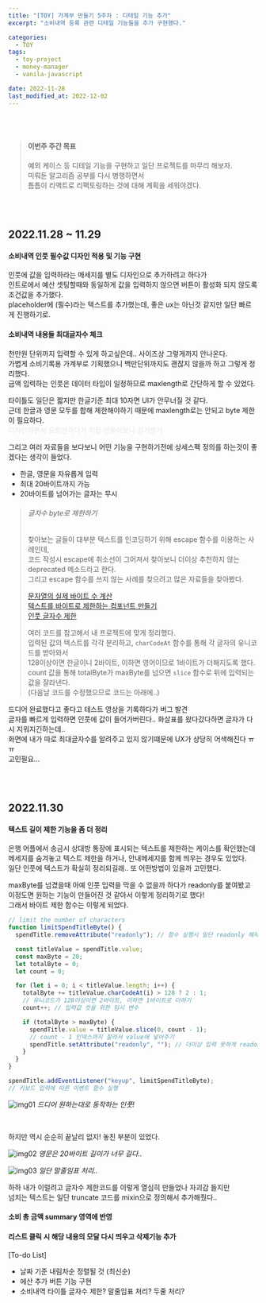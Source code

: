 ```yaml
---
title: "[TOY] 가계부 만들기 5주차 : 디테일 기능 추가"
excerpt: "소비내역 등록 관련 디테일 기능들을 추가 구현했다."

categories:
  - TOY
tags:
  - toy-project
  - money-manager
  - vanila-javascript

date: 2022-11-28
last_modified_at: 2022-12-02
---
```


<br><br>

> #### 이번주 주간 목표
>
> 예외 케이스 등 디테일 기능을 구현하고 일단 프로젝트를 마무리 해보자.<br>
> 미뤄둔 알고리즘 공부를 다시 병행하면서<br>
> 틈틈이 리액트로 리팩토링하는 것에 대해 계획을 세워야겠다.

<br><br>

## 2022.11.28 ~ 11.29

#### 소비내역 인풋 필수값 디자인 적용 및 기능 구현

인풋에 값을 입력하라는 메세지를 별도 디자인으로 추가하려고 하다가<br>
인트로에서 예산 셋팅할때와 동일하게 값을 입력하지 않으면 버튼이 활성화 되지 않도록 조건값을 추가했다.<br>
placeholder에 (필수)라는 텍스트를 추가했는데, 좋은 ux는 아닌것 같지만 일단 빠르게 진행하기로.

#### 소비내역 내용들 최대글자수 체크

천만원 단위까지 입력할 수 있게 하고싶은데.. 사이즈상 그렇게까지 안나온다.<br>
가볍게 소비기록용 가계부로 기획했으니 백만단위까지도 괜찮지 않을까 하고 그렇게 정리했다.<br>
금액 입력하는 인풋은 데이터 타입이 일정하므로 maxlength로 간단하게 할 수 있었다.

타이틀도 일단은 짧지만 한글기준 최대 10자면 UI가 안무너질 것 같다.<br>
근데 한글과 영문 모두를 합해 제한해야하기 때문에 maxlength로는 안되고 byte 제한이 필요하다.<br>
<span style='color: #e6e6e6'>디자인하면서 요청만하다가 직접 만들어보니 싱기방기</span>

그리고 여러 자료들을 보다보니 어떤 기능을 구현하기전에 상세스펙 정의를 하는것이 좋겠다는 생각이 들었다.

- 한글, 영문을 자유롭게 입력
- 최대 20바이트까지 가능
- 20바이트를 넘어가는 글자는 무시

> ###### 글자수 byte로 제한하기
>
> 찾아보는 글들이 대부분 텍스트를 인코딩하기 위해 escape 함수를 이용하는 사례인데,<br>
> 코드 작성시 escape에 취소선이 그어져서 찾아보니 더이상 추천하지 않는 deprecated 메소드라고 한다.<br>
> 그리고 escape 함수를 쓰지 않는 사례를 찾으려고 많은 자료들을 찾아봤다.
>
> [문자열의 실제 바이트 수 계산]<br> [텍스트를 바이트로 제한하는 컴포넌트 만들기]<br> [인풋 글자수 제한]
>
> 여러 코드를 참고해서 내 프로젝트에 맞게 정리했다.<br>
> 입력된 값의 텍스트를 각각 분리하고, `charCodeAt` 함수를 통해 각 글자의 유니코드를 받아와서<br>
> 128이상이면 한글이니 2바이트, 이하면 영어이므로 1바이트가 더해지도록 했다.<br>
> count 값을 통해 totalByte가 maxByte를 넘으면 `slice` 함수로 뒤에 입력되는 값을 잘라낸다.<br>
> (다음날 코드를 수정했으므로 코드는 아래에..)

드디어 완료했다고 좋다고 테스트 영상을 기록하다가 버그 발견<br>
글자를 빠르게 입력하면 인풋에 값이 들어가버린다.. 화살표를 왔다갔다하면 글자가 다시 지워지긴하는데..<br>
화면에 내가 따로 최대글자수를 알려주고 있지 않기떄문에 UX가 상당히 어색해진다 ㅠㅠ<br>
고민필요...

<br><br>

## 2022.11.30

#### 텍스트 길이 제한 기능을 좀 더 정리

은행 어플에서 송금시 상대방 통장에 표시되는 텍스트를 제한하는 케이스를 확인했는데<br>
메세지를 숨겨놓고 텍스트 제한을 하거나, 안내메세지를 함께 띄우는 경우도 있었다.<br>
일단 인풋에 텍스트가 확실히 정리되길래.. 또 어떤방법이 있을까 고민했다.

maxByte를 넘겼을때 아예 인풋 입력을 막을 수 없을까 하다가 readonly를 붙여봤고<br>
이정도면 원하는 기능이 만들어진 것 같아서 이렇게 정리하기로 했다!<br>
그래서 바이트 제한 함수는 이렇게 되었다.

```javascript
// limit the number of characters
function limitSpendTitleByte() {
  spendTitle.removeAttribute("readonly"); // 함수 실행시 일단 readonly 해제

  const titleValue = spendTitle.value;
  const maxByte = 20;
  let totalByte = 0;
  let count = 0;

  for (let i = 0; i < titleValue.length; i++) {
    totalByte += titleValue.charCodeAt(i) > 128 ? 2 : 1;
    // 유니코드가 128이상이면 2바이트, 이하면 1바이트로 더하기
    count++; // 입력값 컷을 위한 임시 변수

    if (totalByte > maxByte) {
      spendTitle.value = titleValue.slice(0, count - 1);
      // count - 1 인덱스까지 잘라서 value에 넣어주기
      spendTitle.setAttribute("readonly", ""); // 더이상 입력 못하게 readonly 추가
    }
  }
}

spendTitle.addEventListener("keyup", limitSpendTitleByte);
// 키보드 입력에 따른 이벤트 함수 실행
```

![img01](https://user-images.githubusercontent.com/81657811/204716093-849a7150-9b2d-4816-8fa7-e16bcb2e55f3.gif)
_드디어 원하는대로 동작하는 인풋!_

<br>

하지만 역시 순순히 끝날리 없지! 놓친 부분이 있었다.

![img02](https://user-images.githubusercontent.com/81657811/204714826-cd432c63-2110-4755-ac55-c9ab1190f58e.png)
_영문은 20바이트 길이가 너무 길다.._

![img03](https://user-images.githubusercontent.com/81657811/204717529-b6cbdf54-7804-48d0-ae16-8d59f893f599.png)
_일단 말줄임표 처리.._

하하 내가 이럴려고 글자수 제한코드를 이렇게 열심히 만들었나 자괴감 들지만<br>
넘치는 텍스트는 일단 truncate 코드를 mixin으로 정의해서 추가해줬다..

#### 소비 총 금액 summary 영역에 반영

#### 리스트 클릭 시 해당 내용의 모달 다시 띄우고 삭제기능 추가

[To-do List]

- 날짜 기준 내림차순 정렬될 것 (최신순)
- 에산 추가 버튼 기능 구현
- 소비내역 타이틀 글자수 제한? 말줄임표 처리? 두줄 처리?

[문자열의 실제 바이트 수 계산]: https://winhistory.tistory.com/280
[텍스트를 바이트로 제한하는 컴포넌트 만들기]: https://meetup.toast.com/posts/319
[인풋 글자수 제한]: https://orange056.tistory.com/23
